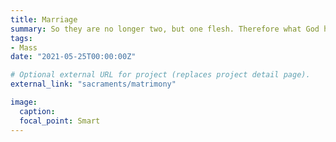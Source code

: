```yaml
---
title: Marriage
summary: So they are no longer two, but one flesh. Therefore what God has joined together, let no one separate. - Matthew 19:6
tags:
- Mass
date: "2021-05-25T00:00:00Z"

# Optional external URL for project (replaces project detail page).
external_link: "sacraments/matrimony"

image:
  caption:
  focal_point: Smart
---
```


